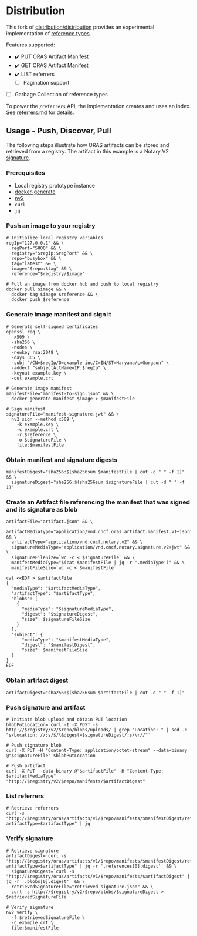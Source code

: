 # Distribution

This fork of [distribution/distribution](distribution-distribution) provides
an experimental implementation of [reference types](reference-types).

Features supported:

- :heavy_check_mark: PUT ORAS Artifact Manifest
- :heavy_check_mark: GET ORAS Artifact Manifest
- :heavy_check_mark: LIST referrers
  - [ ] Pagination support
- [ ] Garbage Collection of reference types

To power the `/referrers` API, the implementation creates and uses an index.
See [referrers.md](docs/referrers.md) for details.

## Usage - Push, Discover, Pull

The following steps illustrate how ORAS artifacts can be stored and retrieved
from a registry. The artifact in this example is a Notary V2
[signature](signature).

### Prerequisites

- Local registry prototype instance
- [docker-generate](https://github.com/shizhMSFT/docker-generate)
- [nv2](https://github.com/notaryproject/nv2)
- `curl`
- `jq`

### Push an image to your registry

```shell
# Initialize local registry variables
regIp="127.0.0.1" && \
  regPort="5000" && \
  registry="$regIp:$regPort" && \
  repo="busybox" && \
  tag="latest" && \
  image="$repo:$tag" && \
  reference="$registry/$image"

# Pull an image from docker hub and push to local registry
docker pull $image && \
  docker tag $image $reference && \
  docker push $reference
```

### Generate image manifest and sign it

```shell
# Generate self-signed certificates
openssl req \
  -x509 \
  -sha256 \
  -nodes \
  -newkey rsa:2048 \
  -days 365 \
  -subj "/CN=$regIp/O=example inc/C=IN/ST=Haryana/L=Gurgaon" \
  -addext "subjectAltName=IP:$regIp" \
  -keyout example.key \
  -out example.crt

# Generate image manifest
manifestFile="manifest-to-sign.json" && \
  docker generate manifest $image > $manifestFile

# Sign manifest
signatureFile="manifest-signature.jwt" && \
  nv2 sign --method x509 \
    -k example.key \
    -c example.crt \
    -r $reference \
    -o $signatureFile \
    file:$manifestFile
```

### Obtain manifest and signature digests

```shell
manifestDigest="sha256:$(sha256sum $manifestFile | cut -d " " -f 1)" && \
  signatureDigest="sha256:$(sha256sum $signatureFile | cut -d " " -f 1)"
```

### Create an Artifact file referencing the manifest that was signed and its signature as blob

```shell
artifactFile="artifact.json" && \
  artifactMediaType="application/vnd.cncf.oras.artifact.manifest.v1+json" && \
  artifactType="application/vnd.cncf.notary.v2" && \
  signatureMediaType="application/vnd.cncf.notary.signature.v2+jwt" && \
  signatureFileSize=`wc -c < $signatureFile` && \
  manifestMediaType="$(cat $manifestFile | jq -r '.mediaType')" && \
  manifestFileSize=`wc -c < $manifestFile`

cat <<EOF > $artifactFile
{
  "mediaType": "$artifactMediaType",
  "artifactType": "$artifactType",
  "blobs": [
    {
      "mediaType": "$signatureMediaType",
      "digest": "$signatureDigest",
      "size": $signatureFileSize
    }
  ],
  "subject": {
      "mediaType": "$manifestMediaType",
      "digest": "$manifestDigest",
      "size": $manifestFileSize
  }
}
EOF
```

### Obtain artifact digest

```shell
artifactDigest="sha256:$(sha256sum $artifactFile | cut -d " " -f 1)"
```

### Push signature and artifact

```shell
# Initiate blob upload and obtain PUT location
blobPutLocation=`curl -I -X POST -s http://$registry/v2/$repo/blobs/uploads/ | grep "Location: " | sed -e "s/Location: //;s/$/\&digest=$signatureDigest/;s/\r//"`

# Push signature blob
curl -X PUT -H "Content-Type: application/octet-stream" --data-binary @"$signatureFile" $blobPutLocation

# Push artifact
curl -X PUT --data-binary @"$artifactFile" -H "Content-Type: $artifactMediaType" "http://$registry/v2/$repo/manifests/$artifactDigest"
```

### List referrers

```shell
# Retrieve referrers
curl -s "http://$registry/oras/artifacts/v1/$repo/manifests/$manifestDigest/referrers?artifactType=$artifactType" | jq
```

### Verify signature

```shell
# Retrieve signature
artifactDigest=`curl -s "http://$registry/oras/artifacts/v1/$repo/manifests/$manifestDigest/referrers?artifactType=$artifactType" | jq -r '.references[0].digest'` && \
  signatureDigest=`curl -s "http://$registry/oras/artifacts/v1/$repo/manifests/$artifactDigest" | jq -r '.blobs[0].digest'` && \
  retrievedSignatureFile="retrieved-signature.json" && \
  curl -s http://$registry/v2/$repo/blobs/$signatureDigest > $retrievedSignatureFile

# Verify signature
nv2 verify \
  -f $retrievedSignatureFile \
  -c example.crt \
  file:$manifestFile
```

[distribution-distribution]: https://github.com/distribution/distribution
[reference-types]: https://github.com/oras-project/artifacts-spec
[signature]: https://github.com/notaryproject/nv2/tree/prototype-2/docs/nv2

